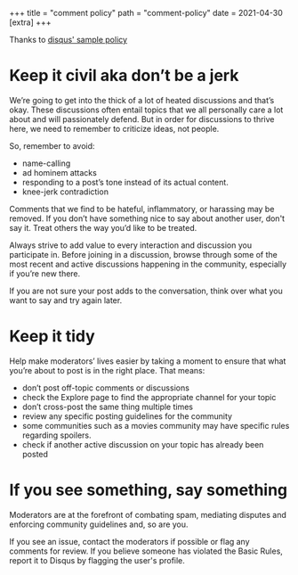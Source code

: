 +++
title = "comment policy"
path = "comment-policy"
date = 2021-04-30
[extra]
+++

Thanks to [disqus' sample policy](https://help.disqus.com/customer/portal/articles/1450383)


# Keep it civil aka don’t be a jerk
We’re going to get into the thick of a lot of heated discussions and that’s okay. These discussions often entail topics that we all personally care a lot about and will passionately defend. But in order for discussions to thrive here, we need to remember to criticize ideas, not people. 

So, remember to avoid:
* name-calling
* ad hominem attacks
* responding to a post’s tone instead of its actual content.
* knee-jerk contradiction

Comments that we find to be hateful, inflammatory, or harassing may be removed. If you don’t have something nice to say about another user, don't say it. Treat others the way you’d like to be treated.

Always strive to add value to every interaction and discussion you participate in. Before joining in a discussion, browse through some of the most recent and active discussions happening in the community, especially if you’re new there.

If you are not sure your post adds to the conversation, think over what you want to say and try again later.

# Keep it tidy
Help make moderators’ lives easier by taking a moment to ensure that what you’re about to post is in the right place. That means:
* don’t post off-topic comments or discussions
* check the Explore page to find the appropriate channel for your topic
* don’t cross-post the same thing multiple times
* review any specific posting guidelines for the community
* some communities such as a movies community may have specific rules regarding spoilers.
* check if another active discussion on your topic has already been posted

# If you see something, say something
Moderators are at the forefront of combating spam, mediating disputes and enforcing community guidelines and, so are you. 

If you see an issue, contact the moderators if possible or flag any comments for review. If you believe someone has violated the Basic Rules, report it to Disqus by flagging the user's profile.